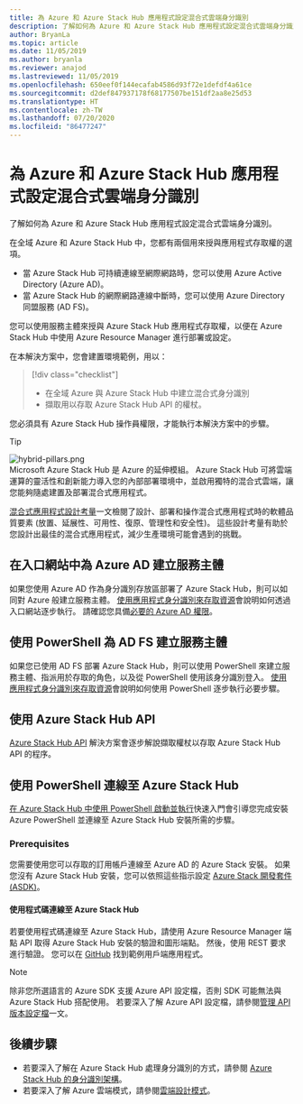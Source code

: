 ```yaml
---
title: 為 Azure 和 Azure Stack Hub 應用程式設定混合式雲端身分識別
description: 了解如何為 Azure 和 Azure Stack Hub 應用程式設定混合式雲端身分識別。
author: BryanLa
ms.topic: article
ms.date: 11/05/2019
ms.author: bryanla
ms.reviewer: anajod
ms.lastreviewed: 11/05/2019
ms.openlocfilehash: 650eef0f144ecafab4586d93f72e1defdf4a61ce
ms.sourcegitcommit: d2def847937178f68177507be151df2aa8e25d53
ms.translationtype: HT
ms.contentlocale: zh-TW
ms.lasthandoff: 07/20/2020
ms.locfileid: "86477247"
---
```

# <a name="configure-hybrid-cloud-identity-for-azure-and-azure-stack-hub-apps"></a>為 Azure 和 Azure Stack Hub 應用程式設定混合式雲端身分識別

了解如何為 Azure 和 Azure Stack Hub 應用程式設定混合式雲端身分識別。

在全域 Azure 和 Azure Stack Hub 中，您都有兩個用來授與應用程式存取權的選項。

 * 當 Azure Stack Hub 可持續連線至網際網路時，您可以使用 Azure Active Directory (Azure AD)。
 * 當 Azure Stack Hub 的網際網路連線中斷時，您可以使用 Azure Directory 同盟服務 (AD FS)。

您可以使用服務主體來授與 Azure Stack Hub 應用程式存取權，以便在 Azure Stack Hub 中使用 Azure Resource Manager 進行部署或設定。

在本解決方案中，您會建置環境範例，用以：

> [!div class="checklist"]
> - 在全域 Azure 與 Azure Stack Hub 中建立混合式身分識別
> - 擷取用以存取 Azure Stack Hub API 的權杖。

您必須具有 Azure Stack Hub 操作員權限，才能執行本解決方案中的步驟。

> [!Tip]  
> ![hybrid-pillars.png](./media/solution-deployment-guide-cross-cloud-scaling/hybrid-pillars.png)  
> Microsoft Azure Stack Hub 是 Azure 的延伸模組。 Azure Stack Hub 可將雲端運算的靈活性和創新能力導入您的內部部署環境中，並啟用獨特的混合式雲端，讓您能夠隨處建置及部署混合式應用程式。  
> 
> [混合式應用程式設計考量](overview-app-design-considerations.md)一文檢閱了設計、部署和操作混合式應用程式時的軟體品質要素 (放置、延展性、可用性、復原、管理性和安全性)。 這些設計考量有助於您設計出最佳的混合式應用程式，減少生產環境可能會遇到的挑戰。

## <a name="create-a-service-principal-for-azure-ad-in-the-portal"></a>在入口網站中為 Azure AD 建立服務主體

如果您使用 Azure AD 作為身分識別存放區部署了 Azure Stack Hub，則可以如同對 Azure 般建立服務主體。 [使用應用程式身分識別來存取資源](/azure-stack/operator/azure-stack-create-service-principals.md#manage-an-azure-ad-app-identity)會說明如何透過入口網站逐步執行。 請確認您具備[必要的 Azure AD 權限](/azure/azure-resource-manager/resource-group-create-service-principal-portal#required-permissions)。

## <a name="create-a-service-principal-for-ad-fs-using-powershell"></a>使用 PowerShell 為 AD FS 建立服務主體

如果您已使用 AD FS 部署 Azure Stack Hub，則可以使用 PowerShell 來建立服務主體、指派用於存取的角色，以及從 PowerShell 使用該身分識別登入。 [使用應用程式身分識別來存取資源](/azure-stack/operator/azure-stack-create-service-principals.md#manage-an-ad-fs-app-identity)會說明如何使用 PowerShell 逐步執行必要步驟。

## <a name="using-the-azure-stack-hub-api"></a>使用 Azure Stack Hub API

[Azure Stack Hub API](/azure-stack/user/azure-stack-rest-api-use.md) 解決方案會逐步解說擷取權杖以存取 Azure Stack Hub API 的程序。

## <a name="connect-to-azure-stack-hub-using-powershell"></a>使用 PowerShell 連線至 Azure Stack Hub

[在 Azure Stack Hub 中使用 PowerShell 啟動並執行](/azure-stack/operator/azure-stack-powershell-install.md)快速入門會引導您完成安裝 Azure PowerShell 並連線至 Azure Stack Hub 安裝所需的步驟。

### <a name="prerequisites"></a>Prerequisites

您需要使用您可以存取的訂用帳戶連線至 Azure AD 的 Azure Stack 安裝。 如果您沒有 Azure Stack Hub 安裝，您可以依照這些指示設定 [Azure Stack 開發套件 (ASDK)](/azure-stack/asdk/asdk-install.md)。

#### <a name="connect-to-azure-stack-hub-using-code"></a>使用程式碼連線至 Azure Stack Hub

若要使用程式碼連線至 Azure Stack Hub，請使用 Azure Resource Manager 端點 API 取得 Azure Stack Hub 安裝的驗證和圖形端點。 然後，使用 REST 要求進行驗證。 您可以在 [GitHub](https://github.com/shriramnat/HybridARMApplication) 找到範例用戶端應用程式。

>[!Note]
>除非您所選語言的 Azure SDK 支援 Azure API 設定檔，否則 SDK 可能無法與 Azure Stack Hub 搭配使用。 若要深入了解 Azure API 設定檔，請參閱[管理 API 版本設定檔](/azure-stack/user/azure-stack-version-profiles.md)一文。

## <a name="next-steps"></a>後續步驟

- 若要深入了解在 Azure Stack Hub 處理身分識別的方式，請參閱 [Azure Stack Hub 的身分識別架構](/azure-stack/operator/azure-stack-identity-architecture.md)。
- 若要深入了解 Azure 雲端模式，請參閱[雲端設計模式](/azure/architecture/patterns)。
